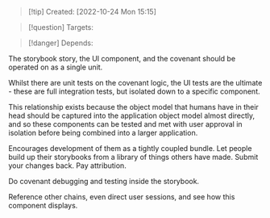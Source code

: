 >[!tip] Created: [2022-10-24 Mon 15:15]

>[!question] Targets: 

>[!danger] Depends: 

The storybook story, the UI component, and the covenant should be operated on as a single unit.

Whilst there are unit tests on the covenant logic, the UI tests are the ultimate - these are full integration tests, but isolated down to a specific component.

This relationship exists because the object model that humans have in their head should be captured into the application object model almost directly, and so these components can be tested and met with user approval in isolation before being combined into a larger application.


Encourages development of them as a tightly coupled bundle.
Let people build up their storybooks from a library of things others have made.
Submit your changes back.
Pay attribution.

Do covenant debugging and testing inside the storybook.

Reference other chains, even direct user sessions, and see how this component displays.
